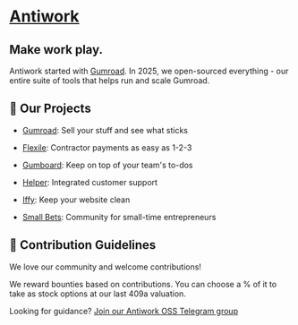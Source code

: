 # [Antiwork](https://antiwork.com)

## Make work play.

Antiwork started with [Gumroad](https://github.com/antiwork/gumroad). In 2025, we open-sourced everything - our entire suite of tools that helps run and scale Gumroad.

## 🚀 Our Projects

- [Gumroad](https://github.com/antiwork/gumroad): Sell your stuff and see what sticks

- [Flexile](https://github.com/antiwork/flexile): Contractor payments as easy as 1-2-3
- [Gumboard](https://github.com/antiwork/gumboard): Keep on top of your team's to-dos
- [Helper](https://github.com/antiwork/helper): Integrated customer support
- [Iffy](https://github.com/antiwork/iffy): Keep your website clean
- [Small Bets](https://github.com/antiwork/smallbets): Community for small-time entrepreneurs


## 🌈 Contribution Guidelines

We love our community and welcome contributions!

We reward bounties based on contributions. You can choose a % of it to take as stock options at our last 409a valuation.

Looking for guidance? [Join our Antiwork OSS Telegram group](https://t.me/+vg31gHiNc3c0OThh)
